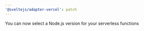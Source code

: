 ```yaml
---
'@sveltejs/adapter-vercel': patch
---
```


You can now select a Node.js version for your serverless functions
